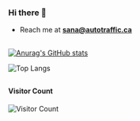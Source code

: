 ### Hi there 👋
- Reach me at **sana@autotraffic.ca**

<h2 align="center"> </h2>

[![Anurag's GitHub stats](https://github-readme-stats-git-masterrstaa-rickstaa.vercel.app/api?username=30Sana&show_icons=true&theme=midnight-purple)](https://github.com/30Sana/30Sana)

![Top Langs](https://github-readme-stats.vercel.app/api/top-langs/?username=30Sana&langs_count=20&theme=jolly)

<h2 align="center"> </h2>

#### Visitor Count
![Visitor Count](https://profile-counter.glitch.me/30Sana/count.svg)
